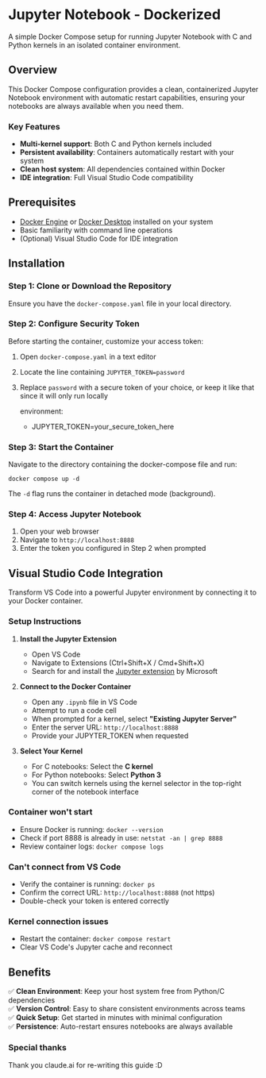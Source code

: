 # Jupyter Notebook - Dockerized

A simple Docker Compose setup for running Jupyter Notebook with C and Python kernels in an isolated container environment.

## Overview

This Docker Compose configuration provides a clean, containerized Jupyter Notebook environment with automatic restart capabilities, ensuring your notebooks are always available when you need them.

### Key Features
- **Multi-kernel support**: Both C and Python kernels included
- **Persistent availability**: Containers automatically restart with your system
- **Clean host system**: All dependencies contained within Docker
- **IDE integration**: Full Visual Studio Code compatibility

## Prerequisites

- [Docker Engine](https://docs.docker.com/engine/) or [Docker Desktop](https://docs.docker.com/desktop/) installed on your system
- Basic familiarity with command line operations
- (Optional) Visual Studio Code for IDE integration

## Installation

### Step 1: Clone or Download the Repository
Ensure you have the `docker-compose.yaml` file in your local directory.

### Step 2: Configure Security Token
Before starting the container, customize your access token:

1. Open `docker-compose.yaml` in a text editor
2. Locate the line containing `JUPYTER_TOKEN=password`
3. Replace `password` with a secure token of your choice, or keep it like that since it will only run locally

    environment:
      - JUPYTER_TOKEN=your_secure_token_here

### Step 3: Start the Container
Navigate to the directory containing the docker-compose file and run:

    docker compose up -d

The `-d` flag runs the container in detached mode (background).

### Step 4: Access Jupyter Notebook
1. Open your web browser
2. Navigate to `http://localhost:8888`
3. Enter the token you configured in Step 2 when prompted

## Visual Studio Code Integration

Transform VS Code into a powerful Jupyter environment by connecting it to your Docker container.

### Setup Instructions

1. **Install the Jupyter Extension**
   - Open VS Code
   - Navigate to Extensions (Ctrl+Shift+X / Cmd+Shift+X)
   - Search for and install the [Jupyter extension](https://marketplace.visualstudio.com/items?itemName=ms-toolsai.jupyter) by Microsoft

2. **Connect to the Docker Container**
   - Open any `.ipynb` file in VS Code
   - Attempt to run a code cell
   - When prompted for a kernel, select **"Existing Jupyter Server"**
   - Enter the server URL: `http://localhost:8888`
   - Provide your JUPYTER_TOKEN when requested

3. **Select Your Kernel**
   - For C notebooks: Select the **C kernel**
   - For Python notebooks: Select **Python 3**
   - You can switch kernels using the kernel selector in the top-right corner of the notebook interface

### Container won't start
- Ensure Docker is running: `docker --version`
- Check if port 8888 is already in use: `netstat -an | grep 8888`
- Review container logs: `docker compose logs`

### Can't connect from VS Code
- Verify the container is running: `docker ps`
- Confirm the correct URL: `http://localhost:8888` (not https)
- Double-check your token is entered correctly

### Kernel connection issues
- Restart the container: `docker compose restart`
- Clear VS Code's Jupyter cache and reconnect

## Benefits

✅ **Clean Environment**: Keep your host system free from Python/C dependencies  
✅ **Version Control**: Easy to share consistent environments across teams  
✅ **Quick Setup**: Get started in minutes with minimal configuration  
✅ **Persistence**: Auto-restart ensures notebooks are always available

### Special thanks

Thank you claude.ai for re-writing this guide :D